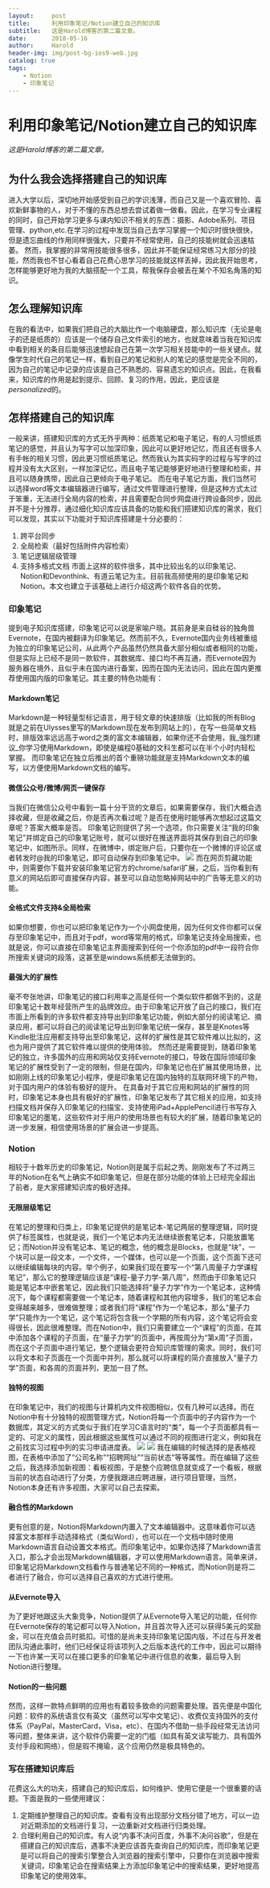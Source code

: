 ```yaml
---
layout:     post
title:      利用印象笔记/Notion建立自己的知识库
subtitle:   这是Harold博客的第二篇文章。
date:       2018-05-16
author:     Harold
header-img: img/post-bg-ios9-web.jpg
catalog: true
tags:
	- Notion
	- 印象笔记
---
```

# 利用印象笔记/Notion建立自己的知识库
###### 这是Harold博客的第二篇文章。
## 为什么我会选择搭建自己的知识库
进入大学以后，深切地开始感受到自己的学识浅薄，而自己又是一个喜欢冒险、喜欢新鲜事物的人，对于不懂的东西总想去尝试着做一做看。因此，在学习专业课程的同时，自己开始学习更多与课内知识不相关的东西：摄影、Adobe系列、项目管理、python,etc.在学习的过程中发现当自己去学习掌握一个知识时很快很快，但是遗忘曲线的作用同样很强大，只要并不经常使用，自己的技能树就会迅速枯萎。
然而，我掌握的非常用技能很多很多，因此并不能保证经常练习大部分的技能，然而我也不甘心看着自己花费心思学习的技能就这样丢掉，因此我开始思考，怎样能够更好地为我的大脑搭配一个工具，帮我保存会被丢在某个不知名角落的知识。
## 怎么理解知识库
在我的看法中，如果我们把自己的大脑比作一个电脑硬盘，那么知识库（无论是电子的还是纸质的）应该是一个储存自己文件索引的地方，也就意味着当我在知识库中看到相关的条目后能够迅速想起自己在第一次学习相关技能中的一些关键点。就像学生时代自己的笔记一样，看到自己的笔记和别人的笔记的感觉是完全不同的，因为自己的笔记中记录的应该是自己不熟悉的、容易遗忘的知识点。因此，在我看来，知识库的作用是起到提示、回顾、复习的作用，因此，更应该是*personalized*的。
## 怎样搭建自己的知识库
一般来讲，搭建知识库的方式无外乎两种：纸质笔记和电子笔记，有的人习惯纸质笔记的感觉，并且认为写字可以加深印象，因此可以更好地记忆，而且还有很多人有手帐的相关习惯，因此更习惯纸质笔记。然而我认为其实码字的过程与写字的过程并没有太大区别，一样加深记忆，而且电子笔记能够更好地进行整理和检索，并且可以随身携带，因此自己更倾向于电子笔记。
而在电子笔记方面，我们当然可以选择word等文本编辑器进行编写，通过文件管理进行整理，但是这种方式太过于笨重，无法进行全局内容的检索，并且需要配合同步网盘进行跨设备同步，因此并不是十分推荐，通过细化知识库应该具备的功能和我们搭建知识库的需求，我们可以发现，其实以下功能对于知识库搭建是十分必要的：
1. 跨平台同步
2. 全局检索（最好包括附件内容检索）
3. 笔记逻辑层级管理
4. 支持多格式文档
市面上这样的软件很多，其中比较出名的以印象笔记、Notion和Devonthink、有道云笔记为主。目前我高频使用的是印象笔记和Notion。本文也建立于该基础上进行介绍这两个软件各自的优势。

### 印象笔记
提到电子知识库搭建，印象笔记可以说是家喻户晓。其前身是来自硅谷的独角兽Evernote，在国内被翻译为印象笔记。然而前不久，Evernote国内业务线被重组为独立的印象笔记公司，从此两个产品虽然仍然具备大部分相似或者相同的功能，但是实际上已经不是同一款软件，其数据库、接口均不再互通，而Evernote因为服务器在境外，且似乎未在国内进行备案，因而在国内无法访问，因此在国内更推荐使用国内版的印象笔记。其主要的特色功能有：
#### Markdown笔记
Markdown是一种轻量型标记语言，用于轻文章的快速排版（比如我的所有Blog就是之前在Ulysses里写的Markdown现在发布到网站上的），在写一些简单文档时，排版效率远远高于word之类的富文本编辑器，如果你还不会使用，我_强烈建议_你学习使用Markdown，即使是编程0基础的文科生都可以在半个小时内轻松掌握。
而印象笔记在独立后推出的首个重磅功能就是支持Markdown文本的编写，以方便使用Markdown文档的编写。
#### 微信公众号/微博/网页一键保存
当我们在微信公众号中看到一篇十分干货的文章后，如果需要保存，我们大概会选择收藏，但是收藏之后，你是否再次看过呢？是否在使用时能够再次想起过这篇文章呢？答案大概率是否。
印象笔记则提供了另一个选项，你只需要关注“我的印象笔记”并绑定自己的印象笔记账号，就可以很好在推送界面将其保存到自己的印象笔记中，如图所示。同样，在微博中，绑定账户后，只要你在一个微博的评论区或者转发时@我的印象笔记，即可自动保存到印象笔记中。
![](https://ws1.sinaimg.cn/large/006tNc79ly1g32p1cb92rj30u01hck8w.jpg)
而在网页剪藏功能中，则需要你下载并安装印象笔记官方的chrome/safari扩展，之后，当你看到有意义的网站后即可直接保存内容，甚至可以自动忽略掉网站中的广告等无意义的功能。
#### 全格式文件支持&全局检索
如果你想要，你也可以把印象笔记作为一个小网盘使用，因为任何文件你都可以保存至印象笔记中，而且对于pdf，word等常用的格式，印象笔记支持全局搜索，也就是说，你可以直接在印象笔记主界面搜索到任何一个你添加的pdf中一段符合你所搜索关键词的段落，这甚至是windows系统都无法做到的。
#### 最强大的扩展性
毫不夸张地讲，印象笔记的接口利用率之高是任何一个类似软件都做不到的，这是印象笔记十数年经营所产生的品牌效应。由于印象笔记开放了自己的接口，我们在市面上所看到的许多软件都支持导出到印象笔记功能，例如大部分的阅读笔记、摘录应用，都可以将自己的阅读笔记导出到印象笔记统一保存，甚至是Knotes等Kindle批注应用都支持导出至印象笔记，这样的扩展性是其它软件难以比拟的，这也为用户提供了其它软件难以提供的使用体验。
然而还是需要提到，随着印象笔记的独立，许多国外的应用和网站仅支持Evernote的接口，导致在国际领域印象笔记的扩展性受到了一定的限制，但是在国内，印象笔记也在扩展其使用场景，比如刚刚上线的印象笔记小程序，便是印象笔记在国内独特的互联网环境下的产物，对于国内用户的体验有极好的提升。
在具备对于其它应用和网站的扩展性的同时，印象笔记本身也具有极好的扩展性，印象笔记发布了其它相关的应用，如支持扫描文档并保存入印象笔记的扫描宝、支持使用iPad+ApplePencil进行书写存入印象笔记的墨笔，这些软件对于用户的使用场景也有较大的扩展，随着印象笔记的进一步发展，相信使用场景的扩展会进一步提高。
### Notion
相较于十数年历史的印象笔记，Notion则是属于后起之秀。刚刚发布了不过两三年的Notion在名气上确实不如印象笔记，但是在部分功能的体验上已经完全超出了前者，是大家搭建知识库的极好选择。
#### 无限层级笔记
在笔记的整理和归类上，印象笔记提供的是笔记本-笔记两层的整理逻辑，同时提供了标签属性，也就是说，我们一个笔记本内无法继续嵌套笔记本，只能放置笔记；而Notion并没有笔记本、笔记的概念，他的概念是Blocks，也就是“块”，一个块可以是一段文本，一个文件，一个媒体，也可以是一个页面，这个页面下还可以继续编辑每块的内容。举个例子，如果我们现在要写一个“第八周量子力学课程笔记”，那么它的整理逻辑应该是“课程-量子力学-第八周”，然而由于印象笔记只能是笔记本中嵌套笔记，因此我们只能选择将“量子力学”作为一个笔记本，这种情况下，每个课程都需要做一个笔记本，随着课程和其他内容增多，我们的笔记本会变得越来越多，很难做整理；或者我们将“课程”作为一个笔记本，那么“量子力学”只能作为一个笔记，这个笔记将包含我一个学期的所有内容，这个笔记将会变得很长，因此很难整理。而在Notion中，我们只需要建立一个“课程”的页面，在其中添加各个课程的子页面，在“量子力学”的页面中，再按周分为“第x周”子页面，而在这个子页面中进行笔记，整个逻辑会更符合知识库管理的需求。同时，我们可以将文本和子页面在一个页面中并列，那么就可以将课程的简介直接放入“量子力学”页面，和各周的页面并列，更加一目了然。
#### 独特的视图
在印象笔记中，我们的视图与计算机内文件视图相似，仅有几种可以选择。而在Notion中有十分独特的视图管理方式，Notion将每一个页面中的子内容作为一个数据库，其定义的方式类似于我们在学习C语言时的“类”，每一个子页面都具有一定的、可定义的属性，因此根据这些属性可以通过不同的视图进行定义，例如我在之前找实习过程中列的实习申请进度表。
![](https://ws1.sinaimg.cn/large/006tNc79ly1g32p2nupouj31hc0u0gpl.jpg)
![](https://ws1.sinaimg.cn/large/006tNc79ly1g32p2nq85ij31ds0s0tc3.jpg)
我在编辑的时候选择的是表格视图，在表格中添加了“公司名称”“招聘网址”“当前状态”等等属性。而在编辑了这些之后，我选择添加新视图：看板视图，于是整个应聘信息就变成了一个看板，根据当前的状态自动进行了分类，方便我跟进应聘进展，进行项目管理，当然，Notion本身还有许多视图，大家可以自己去探索。
#### 融合性的Markdown
更有创意的是，Notion将Markdown内置入了文本编辑器中。这意味着你可以选择富文本那样手动选择格式（类似Word），也可以在一个文档中随时使用Markdown语言自动设置文本格式。而印象笔记中，如果你选择了Markdown语言入口，那么才会出现Markdown编辑器，才可以使用Markdown语言。简单来讲，印象笔记将Markdown文档看作与普通笔记不同的一种格式，而Notion则是将二者进行了融合，你可以选择自己喜欢的方式进行使用。
#### 从Evernote导入
为了更好地跟这头大象竞争，Notion提供了从Evernote导入笔记的功能，任何你在Evernote保存的笔记都可以导入Notion，并且首次导入还可以获得5美元的奖励金，可以在充值会员时抵扣。可惜的是尚未支持印象笔记国内版，不过在与开发者团队沟通此事时，他们已经保证将该项列入之后版本迭代的工作中，因此可以期待一下也许某一天可以在接口更多的印象笔记中进行信息的收集，最后导入到Notion进行整理。
#### Notion的一些问题
然而，这样一款特点鲜明的应用也有着较多致命的问题需要处理。首先便是中国化问题：软件的系统语言仅有英文（虽然可以写中文笔记）、收费仅支持国外的支付体系（PayPal，MasterCard，Visa，etc）、在国内不借助一些手段经常无法访问等问题，整体来讲，这个软件仍需要一定的门槛（如具有英文读写能力、具有国外支付手段和网络），但是瑕不掩瑜，这个应用仍然是极具特色的。
### 写在搭建知识库后
花费这么大的功夫，搭建自己的知识库后，如何维护、使用它便是一个很重要的话题。下面是我的一些使用建议：
1. 定期维护整理自己的知识库。查看有没有出现部分文档分错了地方，可以一边对近期添加的文档进行复习，一边重新对文档进行归类处理。
2. 合理利用自己的知识库。有人说“内事不决问百度，外事不决问谷歌”，但是在搭建自己的知识库后，遇事不决更应该首先查询自己的知识库，而印象笔记更是可以将自己的搜索引擎整合入浏览器的搜索引擎中，只要你在浏览器中搜索关键词，印象笔记会在搜索结果上方添加印象笔记中的搜索结果，更好地提高印象笔记的使用效率。
